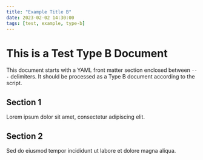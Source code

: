 ```yaml
---
title: "Example Title B"
date: 2023-02-02 14:30:00
tags: [test, example, type-b]
---
```


# This is a Test Type B Document

This document starts with a YAML front matter section enclosed between `---` delimiters.
It should be processed as a Type B document according to the script.

## Section 1

Lorem ipsum dolor sit amet, consectetur adipiscing elit.

## Section 2

Sed do eiusmod tempor incididunt ut labore et dolore magna aliqua.